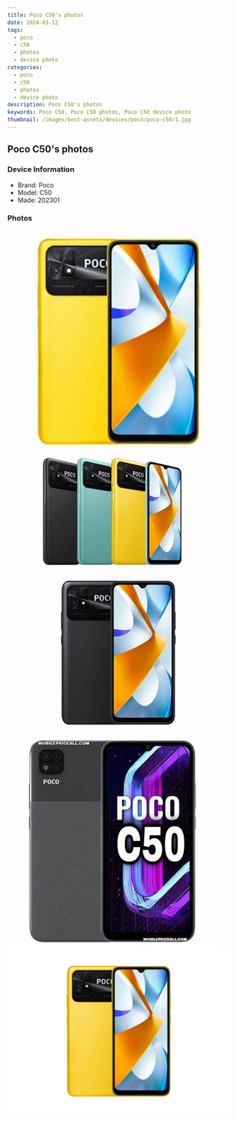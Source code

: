 ```yaml
---
title: Poco C50's photos
date: 2024-03-12
tags: 
  - poco
  - c50
  - photos
  - device photo
categories: 
  - poco
  - c50
  - photos
  - device photo
description: Poco C50's photos
keywords: Poco C50, Poco C50 photos, Poco C50 device photo
thumbnail: /images/best-assets/devices/poco/poco-c50/1.jpg
---
```


## Poco C50's photos

### Device Information

- Brand: Poco
- Model: C50
- Made: 202301

### Photos

![/images/best-assets/devices/poco/poco-c50/1.jpg](/images/best-assets/devices/poco/poco-c50/1.jpg)
![/images/best-assets/devices/poco/poco-c50/2.jpg](/images/best-assets/devices/poco/poco-c50/2.jpg)
![/images/best-assets/devices/poco/poco-c50/3.jpg](/images/best-assets/devices/poco/poco-c50/3.jpg)
![/images/best-assets/devices/poco/poco-c50/4.jpg](/images/best-assets/devices/poco/poco-c50/4.jpg)
![/images/best-assets/devices/poco/poco-c50/5.jpg](/images/best-assets/devices/poco/poco-c50/5.jpg)
